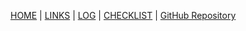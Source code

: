 [HOME](https://ardanisar.github.io/os212/) |  [LINKS]({{https://github.com/ardanisar/}}/LINKS/) | [LOG](https://ardanisar.github.io/os212/TXT/mylog.txt) |  [CHECKLIST]() | [GitHub Repository](https://github.com/ardanisar/os212)
